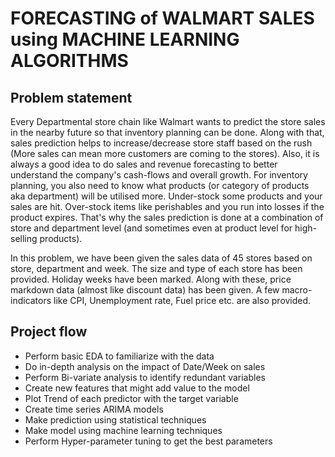 # FORECASTING of WALMART SALES using MACHINE LEARNING ALGORITHMS 
## Problem statement
Every Departmental store chain like Walmart wants to predict the store sales in the nearby future so that inventory planning can be done. Along with that, sales prediction helps to increase/decrease store staff based on the rush (More sales can mean more customers are coming to the stores). Also, it is always a good idea to do sales and revenue forecasting to better understand the company's cash-flows and overall growth. For inventory planning, you also need to know what products (or category of products aka department) will be utilised more. Under-stock some products and your sales are hit. Over-stock items like perishables and you run into losses if the product expires. That's why the sales prediction is done at a combination of store and department level (and sometimes even at product level for high-selling products).

In this problem, we have been given the sales data of 45 stores based on store, department and week. The size and type of each store has been provided. Holiday weeks have been marked. Along with these, price markdown data (almost like discount data) has been given. A few macro-indicators like CPI, Unemployment rate, Fuel price etc. are also provided.

## Project flow

* Perform basic EDA to familiarize with the data
* Do in-depth analysis on the impact of Date/Week on sales
* Perform Bi-variate analysis to identify redundant variables
* Create new features that might add value to the model
* Plot Trend of each predictor with the target variable
* Create time series ARIMA models
* Make prediction using statistical techniques
* Make model using machine learning techniques
* Perform Hyper-parameter tuning to get the best parameters



